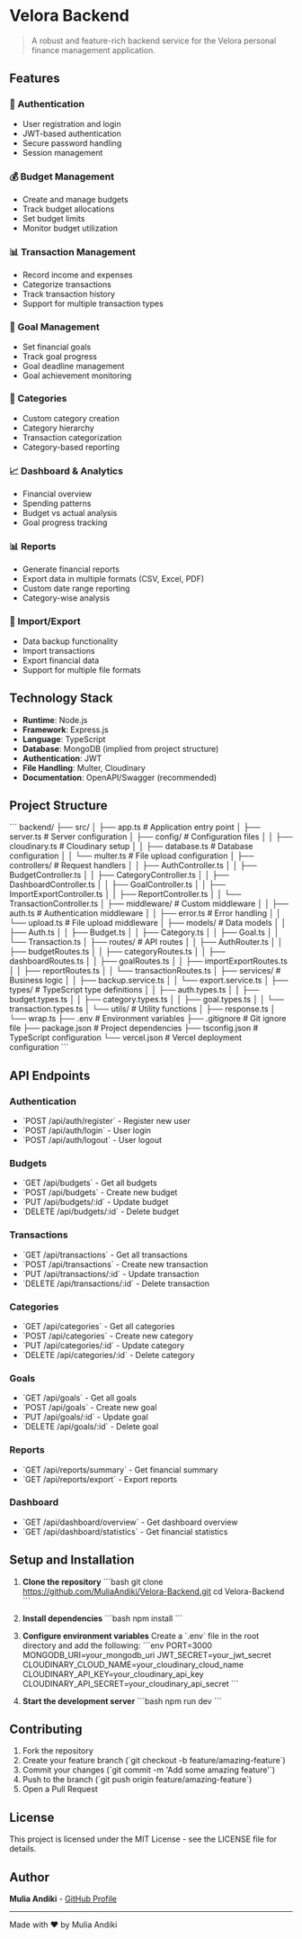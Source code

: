 # Velora Backend

> A robust and feature-rich backend service for the Velora personal finance management application.

## Features

### 🔐 Authentication

- User registration and login
- JWT-based authentication
- Secure password handling
- Session management

### 💰 Budget Management

- Create and manage budgets
- Track budget allocations
- Set budget limits
- Monitor budget utilization

### 📊 Transaction Management

- Record income and expenses
- Categorize transactions
- Track transaction history
- Support for multiple transaction types

### 🎯 Goal Management

- Set financial goals
- Track goal progress
- Goal deadline management
- Goal achievement monitoring

### 📁 Categories

- Custom category creation
- Category hierarchy
- Transaction categorization
- Category-based reporting

### 📈 Dashboard & Analytics

- Financial overview
- Spending patterns
- Budget vs actual analysis
- Goal progress tracking

### 📊 Reports

- Generate financial reports
- Export data in multiple formats (CSV, Excel, PDF)
- Custom date range reporting
- Category-wise analysis

### 🔄 Import/Export

- Data backup functionality
- Import transactions
- Export financial data
- Support for multiple file formats

## Technology Stack

- **Runtime**: Node.js
- **Framework**: Express.js
- **Language**: TypeScript
- **Database**: MongoDB (implied from project structure)
- **Authentication**: JWT
- **File Handling**: Multer, Cloudinary
- **Documentation**: OpenAPI/Swagger (recommended)

## Project Structure

\`\`\`
backend/
├── src/
│ ├── app.ts # Application entry point
│ ├── server.ts # Server configuration
│ ├── config/ # Configuration files
│ │ ├── cloudinary.ts # Cloudinary setup
│ │ ├── database.ts # Database configuration
│ │ └── multer.ts # File upload configuration
│ ├── controllers/ # Request handlers
│ │ ├── AuthController.ts
│ │ ├── BudgetController.ts
│ │ ├── CategoryController.ts
│ │ ├── DashboardController.ts
│ │ ├── GoalController.ts
│ │ ├── ImportExportController.ts
│ │ ├── ReportController.ts
│ │ └── TransactionController.ts
│ ├── middleware/ # Custom middleware
│ │ ├── auth.ts # Authentication middleware
│ │ ├── error.ts # Error handling
│ │ └── upload.ts # File upload middleware
│ ├── models/ # Data models
│ │ ├── Auth.ts
│ │ ├── Budget.ts
│ │ ├── Category.ts
│ │ ├── Goal.ts
│ │ └── Transaction.ts
│ ├── routes/ # API routes
│ │ ├── AuthRouter.ts
│ │ ├── budgetRoutes.ts
│ │ ├── categoryRoutes.ts
│ │ ├── dashboardRoutes.ts
│ │ ├── goalRoutes.ts
│ │ ├── importExportRoutes.ts
│ │ ├── reportRoutes.ts
│ │ └── transactionRoutes.ts
│ ├── services/ # Business logic
│ │ ├── backup.service.ts
│ │ └── export.service.ts
│ ├── types/ # TypeScript type definitions
│ │ ├── auth.types.ts
│ │ ├── budget.types.ts
│ │ ├── category.types.ts
│ │ ├── goal.types.ts
│ │ └── transaction.types.ts
│ └── utils/ # Utility functions
│ ├── response.ts
│ └── wrap.ts
├── .env # Environment variables
├── .gitignore # Git ignore file
├── package.json # Project dependencies
├── tsconfig.json # TypeScript configuration
└── vercel.json # Vercel deployment configuration
\`\`\`

## API Endpoints

### Authentication

- \`POST /api/auth/register\` - Register new user
- \`POST /api/auth/login\` - User login
- \`POST /api/auth/logout\` - User logout

### Budgets

- \`GET /api/budgets\` - Get all budgets
- \`POST /api/budgets\` - Create new budget
- \`PUT /api/budgets/:id\` - Update budget
- \`DELETE /api/budgets/:id\` - Delete budget

### Transactions

- \`GET /api/transactions\` - Get all transactions
- \`POST /api/transactions\` - Create new transaction
- \`PUT /api/transactions/:id\` - Update transaction
- \`DELETE /api/transactions/:id\` - Delete transaction

### Categories

- \`GET /api/categories\` - Get all categories
- \`POST /api/categories\` - Create new category
- \`PUT /api/categories/:id\` - Update category
- \`DELETE /api/categories/:id\` - Delete category

### Goals

- \`GET /api/goals\` - Get all goals
- \`POST /api/goals\` - Create new goal
- \`PUT /api/goals/:id\` - Update goal
- \`DELETE /api/goals/:id\` - Delete goal

### Reports

- \`GET /api/reports/summary\` - Get financial summary
- \`GET /api/reports/export\` - Export reports

### Dashboard

- \`GET /api/dashboard/overview\` - Get dashboard overview
- \`GET /api/dashboard/statistics\` - Get financial statistics

## Setup and Installation

1. **Clone the repository**
   \`\`\`bash
   git clone https://github.com/MuliaAndiki/Velora-Backend.git
   cd Velora-Backend
   \`\`\`

2. **Install dependencies**
   \`\`\`bash
   npm install
   \`\`\`

3. **Configure environment variables**
   Create a \`.env\` file in the root directory and add the following:
   \`\`\`env
   PORT=3000
   MONGODB_URI=your_mongodb_uri
   JWT_SECRET=your_jwt_secret
   CLOUDINARY_CLOUD_NAME=your_cloudinary_cloud_name
   CLOUDINARY_API_KEY=your_cloudinary_api_key
   CLOUDINARY_API_SECRET=your_cloudinary_api_secret
   \`\`\`

4. **Start the development server**
   \`\`\`bash
   npm run dev
   \`\`\`

## Contributing

1. Fork the repository
2. Create your feature branch (\`git checkout -b feature/amazing-feature\`)
3. Commit your changes (\`git commit -m 'Add some amazing feature'\`)
4. Push to the branch (\`git push origin feature/amazing-feature\`)
5. Open a Pull Request

## License

This project is licensed under the MIT License - see the LICENSE file for details.

## Author

**Mulia Andiki** - [GitHub Profile](https://github.com/MuliaAndiki)

---

Made with ❤️ by Mulia Andiki
